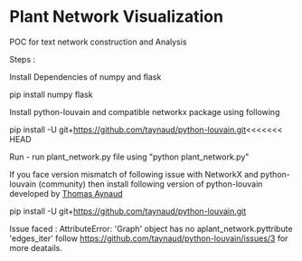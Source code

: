 # Plant Network Visualization
POC for text network construction and Analysis

Steps : 

Install Dependencies of numpy and flask

pip install numpy flask

Install python-louvain and compatible networkx package using following 

pip install -U git+https://github.com/taynaud/python-louvain.git<<<<<<< HEAD

Run - run plant_network.py file using "python plant_network.py"

If you face version mismatch of following issue with NetworkX and python-louvain (community) then install following version of python-louvain
developed by  [Thomas Aynaud ](https://github.com/taynaud)

pip install -U git+https://github.com/taynaud/python-louvain.git

Issue faced : AttributeError: 'Graph' object has no aplant_network.pyttribute 'edges_iter'
follow https://github.com/taynaud/python-louvain/issues/3 for more deatails.
